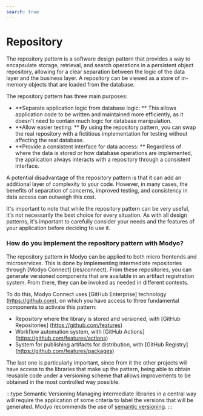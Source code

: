 ```yaml
---
search: true
---
```


# Repository

The repository pattern is a software design pattern that provides a way to encapsulate storage, retrieval, and search operations in a persistent object repository, allowing for a clear separation between the logic of the data layer and the business layer. A repository can be viewed as a store of in-memory objects that are loaded from the database.

The repository pattern has three main purposes:

- **Separate application logic from database logic: ** This allows application code to be written and maintained more efficiently, as it doesn't need to contain much logic for database manipulation.
- **Allow easier testing: ** By using the repository pattern, you can swap the real repository with a fictitious implementation for testing without affecting the real database.
- **Provide a consistent interface for data access: ** Regardless of where the data is stored or how database operations are implemented, the application always interacts with a repository through a consistent interface.

A potential disadvantage of the repository pattern is that it can add an additional layer of complexity to your code. However, in many cases, the benefits of separation of concerns, improved testing, and consistency in data access can outweigh this cost.

It's important to note that while the repository pattern can be very useful, it's not necessarily the best choice for every situation. As with all design patterns, it's important to carefully consider your needs and the features of your application before deciding to use it.

### How do you implement the repository pattern with Modyo?

The repository pattern in Modyo can be applied to both micro frontends and microservices. This is done by implementing intermediate repositories through [Modyo Connect] (/es/connect). From these repositories, you can generate versioned components that are available in an artifact registration system. From there, they can be invoked as needed in different contexts.

To do this, Modyo Connect uses [GitHub Enterprise] technology (https://github.com), on which you have access to three fundamental components to activate this pattern:
- Repository where the library is stored and versioned, with [GitHub Repositories] (https://github.com/features)
- Workflow automation system, with [GitHub Actions] (https://github.com/features/actions)
- System for publishing artifacts for distribution, with [GitHub Registry] (https://github.com/features/packages)

The last one is particularly important, since from it the other projects will have access to the libraries that make up the pattern, being able to obtain reusable code under a versioning scheme that allows improvements to be obtained in the most controlled way possible.

:::type Semantic Versioning
Managing intermediate libraries in a central way will require the application of some criteria to label the versions that will be generated. Modyo recommends the use of [semantic versioning](https://semver.org/lang/es/).
::: 
